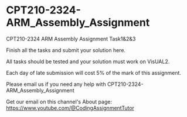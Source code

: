 # CPT210-2324-ARM_Assembly_Assignment
CPT210-2324 ARM Assembly Assignment Task1&amp;2&amp;3

Finish all the tasks and submit your solution here.

All tasks should be tested and your solution must work on VisUAL2.

Each day of late submission will cost 5% of the mark of this assignment.

Please email us if you need any help with CPT210-2324-ARM_Assembly_Assignment

Get our email on this channel's About page: https://www.youtube.com/@CodingAssignmentTutor
